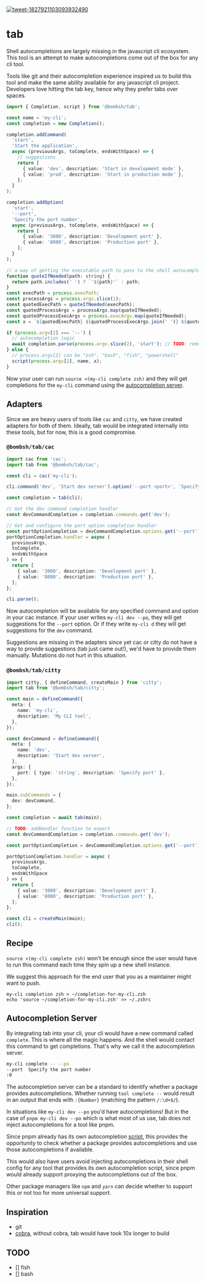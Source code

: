 [![tweet-1827921103093932490](https://github.com/user-attachments/assets/21521787-7936-44be-8d3c-8214cd2fcee9)](https://x.com/karpathy/status/1827921103093932490)

# tab

Shell autocompletions are largely missing in the javascript cli ecosystem. This tool is an attempt to make autocompletions come out of the box for any cli tool.

Tools like git and their autocompletion experience inspired us to build this tool and make the same ability available for any javascript cli project. Developers love hitting the tab key, hence why they prefer tabs over spaces.

```ts
import { Completion, script } from '@bombsh/tab';

const name = 'my-cli';
const completion = new Completion();

completion.addCommand(
  'start',
  'Start the application',
  async (previousArgs, toComplete, endsWithSpace) => {
    // suggestions
    return [
      { value: 'dev', description: 'Start in development mode' },
      { value: 'prod', description: 'Start in production mode' },
    ];
  }
);

completion.addOption(
  'start',
  '--port',
  'Specify the port number',
  async (previousArgs, toComplete, endsWithSpace) => {
    return [
      { value: '3000', description: 'Development port' },
      { value: '8080', description: 'Production port' },
    ];
  }
);

// a way of getting the executable path to pass to the shell autocompletion script
function quoteIfNeeded(path: string) {
  return path.includes(' ') ? `'${path}'` : path;
}
const execPath = process.execPath;
const processArgs = process.argv.slice(1);
const quotedExecPath = quoteIfNeeded(execPath);
const quotedProcessArgs = processArgs.map(quoteIfNeeded);
const quotedProcessExecArgs = process.execArgv.map(quoteIfNeeded);
const x = `${quotedExecPath} ${quotedProcessExecArgs.join(' ')} ${quotedProcessArgs[0]}`;

if (process.argv[2] === '--') {
  // autocompletion logic
  await completion.parse(process.argv.slice(2), 'start'); // TODO: remove "start"
} else {
  // process.argv[2] can be "zsh", "bash", "fish", "powershell"
  script(process.argv[2], name, x);
}
```

Now your user can run `source <(my-cli complete zsh)` and they will get completions for the `my-cli` command using the [autocompletion server](#autocompletion-server).

## Adapters

Since we are heavy users of tools like `cac` and `citty`, we have created adapters for both of them. Ideally, tab would be integrated internally into these tools, but for now, this is a good compromise.

### `@bombsh/tab/cac`

```ts
import cac from 'cac';
import tab from '@bombsh/tab/cac';

const cli = cac('my-cli');

cli.command('dev', 'Start dev server').option('--port <port>', 'Specify port');

const completion = tab(cli);

// Get the dev command completion handler
const devCommandCompletion = completion.commands.get('dev');

// Get and configure the port option completion handler
const portOptionCompletion = devCommandCompletion.options.get('--port');
portOptionCompletion.handler = async (
  previousArgs,
  toComplete,
  endsWithSpace
) => {
  return [
    { value: '3000', description: 'Development port' },
    { value: '8080', description: 'Production port' },
  ];
};

cli.parse();
```

Now autocompletion will be available for any specified command and option in your cac instance. If your user writes `my-cli dev --po`, they will get suggestions for the `--port` option. Or if they write `my-cli d` they will get suggestions for the `dev` command.

Suggestions are missing in the adapters since yet cac or citty do not have a way to provide suggestions (tab just came out!), we'd have to provide them manually. Mutations do not hurt in this situation.

### `@bombsh/tab/citty`

```ts
import citty, { defineCommand, createMain } from 'citty';
import tab from '@bombsh/tab/citty';

const main = defineCommand({
  meta: {
    name: 'my-cli',
    description: 'My CLI tool',
  },
});

const devCommand = defineCommand({
  meta: {
    name: 'dev',
    description: 'Start dev server',
  },
  args: {
    port: { type: 'string', description: 'Specify port' },
  },
});

main.subCommands = {
  dev: devCommand,
};

const completion = await tab(main);

// TODO: addHandler function to export
const devCommandCompletion = completion.commands.get('dev');

const portOptionCompletion = devCommandCompletion.options.get('--port');

portOptionCompletion.handler = async (
  previousArgs,
  toComplete,
  endsWithSpace
) => {
  return [
    { value: '3000', description: 'Development port' },
    { value: '8080', description: 'Production port' },
  ];
};

const cli = createMain(main);
cli();
```

## Recipe

`source <(my-cli complete zsh)` won't be enough since the user would have to run this command each time they spin up a new shell instance.

We suggest this approach for the end user that you as a maintainer might want to push.

```
my-cli completion zsh > ~/completion-for-my-cli.zsh
echo 'source ~/completion-for-my-cli.zsh' >> ~/.zshrc
```

## Autocompletion Server

By integrating tab into your cli, your cli would have a new command called `complete`. This is where all the magic happens. And the shell would contact this command to get completions. That's why we call it the autocompletion server.

```zsh
my-cli complete -- --po
--port  Specify the port number
:0
```

The autocompletion server can be a standard to identify whether a package provides autocompletions. Whether running `tool complete --` would result in an output that ends with `:{Number}` (matching the pattern `/:\d+$/`).

In situations like `my-cli dev --po` you'd have autocompletions! But in the case of `pnpm my-cli dev --po` which is what most of us use, tab does not inject autocompletions for a tool like pnpm.

Since pnpm already has its own autocompletion [script](https://pnpm.io/completion), this provides the opportunity to check whether a package provides autocompletions and use those autocompletions if available.

This would also have users avoid injecting autocompletions in their shell config for any tool that provides its own autocompletion script, since pnpm would already support proxying the autocompletions out of the box.

Other package managers like `npm` and `yarn` can decide whether to support this or not too for more universal support.

## Inspiration

- git
- [cobra](https://github.com/spf13/cobra/blob/main/shell_completions.go), without cobra, tab would have took 10x longer to build

## TODO

- [] fish
- [] bash
